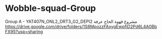 # Wobble-squad-Group
Group A - YAT407N_ONL2_DRT3_G2_DEPI2
مشروع قهوة الحاج عرفة
https://drive.google.com/drive/folders/1S8MpozzFAxygEwpfiD2Pd6L4A0BbFX95?usp=sharing
